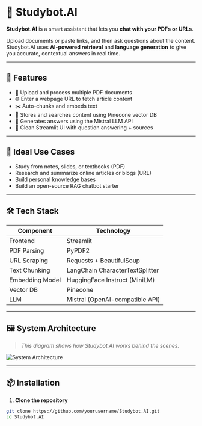 # 🤖 Studybot.AI

**Studybot.AI** is a smart assistant that lets you **chat with your PDFs or URLs**.

Upload documents or paste links, and then ask questions about the content. Studybot.AI uses **AI-powered retrieval** and **language generation** to give you accurate, contextual answers in real time.

---

## 🧠 Features

- 📄 Upload and process multiple PDF documents
- 🌐 Enter a webpage URL to fetch article content
- ✂️ Auto-chunks and embeds text
- 📌 Stores and searches content using Pinecone vector DB
- 🤖 Generates answers using the Mistral LLM API
- 💬 Clean Streamlit UI with question answering + sources

---

## 🎯 Ideal Use Cases

- Study from notes, slides, or textbooks (PDF)
- Research and summarize online articles or blogs (URL)
- Build personal knowledge bases
- Build an open-source RAG chatbot starter

---

## 🛠️ Tech Stack

| Component       | Technology                               |
|----------------|-------------------------------------------|
| Frontend        | Streamlit                                |
| PDF Parsing     | PyPDF2                                   |
| URL Scraping    | Requests + BeautifulSoup                 |
| Text Chunking   | LangChain CharacterTextSplitter          |
| Embedding Model | HuggingFace Instruct (MiniLM)            |
| Vector DB       | Pinecone                                  |
| LLM             | Mistral (OpenAI-compatible API)          |

---

## 🖼️ System Architecture

> _This diagram shows how Studybot.AI works behind the scenes._

![System Architecture](assets/architecture.png)

---

## 📦 Installation

1. **Clone the repository**

```bash
git clone https://github.com/yourusername/Studybot.AI.git
cd Studybot.AI
